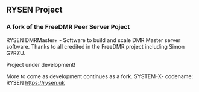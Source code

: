 ## RYSEN Project ##
### A fork of the FreeDMR Peer Server Poject ###

RYSEN DMRMaster+ - Software to build and scale DMR Master server software. Thanks to all credited in the FreeDMR project including Simon G7RZU.

Project under development!

More to come as development continues as a fork. SYSTEM-X- codename: RYSEN
https://rysen.uk
